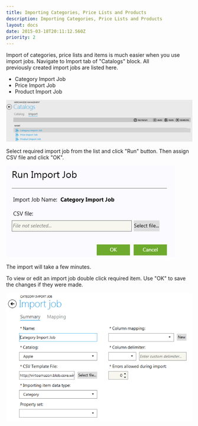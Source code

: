 ```yaml
---
title: Importing Categories, Price Lists and Products
description: Importing Categories, Price Lists and Products
layout: docs
date: 2015-03-18T20:11:12.560Z
priority: 2
---
```

Import of categories, price lists and items is much easier when you use import jobs. Navigate to Import tab of "Catalogs" block. All previously created import jobs are listed here.

* Category Import Job
* Price Import Job
* Product Import Job

<img src="../../../../../assets/images/docs/017-list-of-import-jobs.PNG" />

Select required import job from the list and click "Run" button. Then assign CSV file and click "OK".

<img src="../../../../../assets/images/docs/018-run-import-job.PNG" />

The import will take a few minutes.

To view or edit an import job double click required item. Use "OK" to save the changes if they were made.

<img src="../../../../../assets/images/docs/019-import-job-view.PNG" />